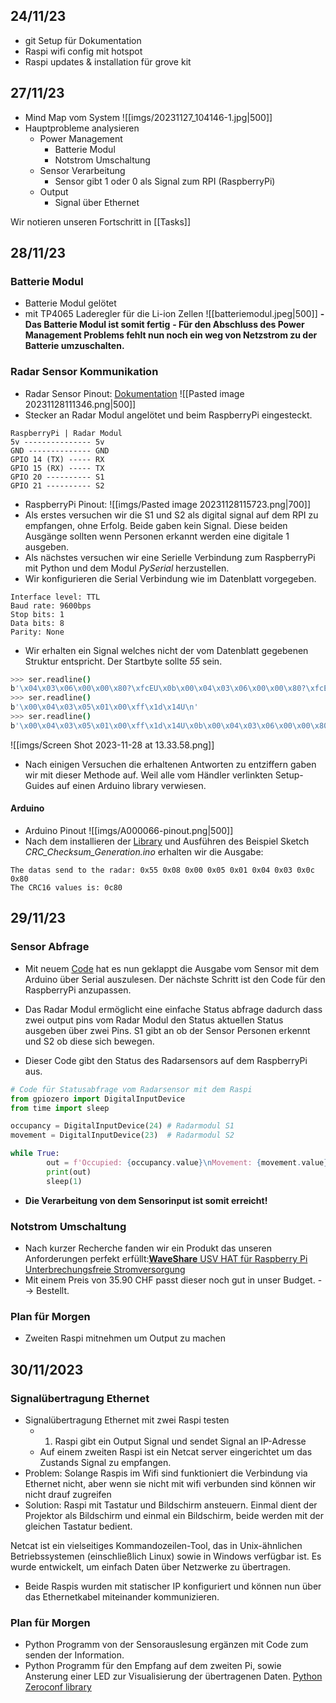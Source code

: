 ## 24/11/23
- git Setup für Dokumentation
- Raspi wifi config mit hotspot
- Raspi updates & installation für grove kit

## 27/11/23
- Mind Map vom System
  ![[imgs/20231127_104146-1.jpg|500]]
- Hauptprobleme analysieren
	- Power Management
		- Batterie Modul
		- Notstrom Umschaltung
	- Sensor Verarbeitung
		- Sensor gibt 1 oder 0 als Signal zum RPI (RaspberryPi)
	- Output
		- Signal über Ethernet

Wir notieren unseren Fortschritt in [[Tasks]]
## 28/11/23
### Batterie Modul
- Batterie Modul gelötet
- mit TP4065 Laderegler für die Li-ion Zellen
![[batteriemodul.jpeg|500]]
**- Das Batterie Modul ist somit fertig**
**- Für den Abschluss des Power Management Problems fehlt nun noch ein weg von Netzstrom zu der Batterie umzuschalten.**
### Radar Sensor Kommunikation
- Radar Sensor Pinout: [Dokumentation](https://github.com/limengdu/Seeed-Studio-MR24FDB1-Sensor)
![[Pasted image 20231128111346.png|500]]
- Stecker an Radar Modul angelötet und beim RaspberryPi eingesteckt.
```
RaspberryPi | Radar Modul
5v --------------- 5v
GND -------------- GND
GPIO 14 (TX) ----- RX
GPIO 15 (RX) ----- TX
GPIO 20 ---------- S1
GPIO 21 ---------- S2
```
- RaspberryPi Pinout:
![[imgs/Pasted image 20231128115723.png|700]]
- Als erstes versuchen wir die S1 und S2 als digital signal auf dem RPI zu empfangen, ohne Erfolg. Beide gaben kein Signal. Diese beiden Ausgänge sollten wenn Personen erkannt werden eine digitale 1 ausgeben.
- Als nächstes versuchen wir eine Serielle Verbindung zum RaspberryPi mit Python und dem Modul *PySerial* herzustellen.
- Wir konfigurieren die Serial Verbindung wie im Datenblatt vorgegeben.
```
Interface level: TTL 
Baud rate: 9600bps
Stop bits: 1
Data bits: 8
Parity: None
```
- Wir erhalten ein Signal welches nicht der vom Datenblatt gegebenen Struktur entspricht. Der Startbyte sollte *55* sein. 
```bash
>>> ser.readline()
b'\x04\x03\x06\x00\x00\x80?\xfcEU\x0b\x00\x04\x03\x06\x00\x00\x80?\xfcEU\n'
>>> ser.readline()
b'\x00\x04\x03\x05\x01\x00\xff\x1d\x14U\n'
>>> ser.readline()
b'\x00\x04\x03\x05\x01\x00\xff\x1d\x14U\x0b\x00\x04\x03\x06\x00\x00\x80?\xfcEU\n'
```
![[imgs/Screen Shot 2023-11-28 at 13.33.58.png]]
- Nach einigen Versuchen die erhaltenen Antworten zu entziffern gaben wir mit dieser Methode auf. Weil alle vom Händler verlinkten Setup-Guides auf einen Arduino library verwiesen.

#### Arduino
- Arduino Pinout
![[imgs/A000066-pinout.png|500]]
- Nach dem installieren der [Library](https://github.com/limengdu/Seeed-Studio-MR24FDB1-Sensor) und Ausführen des Beispiel Sketch *CRC_Checksum_Generation.ino* erhalten wir die Ausgabe:
```
The datas send to the radar: 0x55 0x08 0x00 0x05 0x01 0x04 0x03 0x0c 0x80 
The CRC16 values is: 0c80
```


## 29/11/23
### Sensor Abfrage
- Mit neuem [Code](https://github.com/Seeed-Studio/Seeed_Arduino_24GHz_Radar_Sensor) hat es nun geklappt die Ausgabe vom Sensor mit dem Arduino über Serial auszulesen. Der nächste Schritt ist den Code für den RaspberryPi anzupassen.
- Das Radar Modul ermöglicht eine einfache Status abfrage dadurch dass zwei output pins vom Radar Modul den Status aktuellen Status ausgeben über zwei Pins. S1 gibt an ob der Sensor Personen erkennt und S2 ob diese sich bewegen. 

- Dieser Code gibt den Status des Radarsensors auf dem RaspberryPi aus.
```python
# Code für Statusabfrage vom Radarsensor mit dem Raspi
from gpiozero import DigitalInputDevice
from time import sleep

occupancy = DigitalInputDevice(24) # Radarmodul S1
movement = DigitalInputDevice(23)  # Radarmodul S2

while True:
        out = f'Occupied: {occupancy.value}\nMovement: {movement.value}'
        print(out)
        sleep(1)
```

- **Die Verarbeitung von dem Sensorinput ist somit erreicht!**

### Notstrom Umschaltung
- Nach kurzer Recherche fanden wir ein Produkt das unseren Anforderungen perfekt erfüllt:[**WaveShare** USV HAT für Raspberry Pi Unterbrechungsfreie Stromversorgung](https://www.digitec.ch/de/s1/product/waveshare-usv-hat-fuer-raspberry-pi-unterbrechungsfreie-stromversorgung-entwicklungsboard-kit-25007122?supplier=8244233)
- Mit einem Preis von 35.90 CHF passt dieser noch gut in unser Budget. --> Bestellt.

### Plan für Morgen
- Zweiten Raspi mitnehmen um Output zu machen

## 30/11/2023
### Signalübertragung Ethernet
- Signalübertragung Ethernet mit zwei Raspi testen
	- 1. Raspi gibt ein Output Signal und sendet Signal an IP-Adresse
	- Auf einem zweiten Raspi ist ein Netcat server eingerichtet um das Zustands Signal zu empfangen.
- Problem: Solange Raspis im Wifi sind funktioniert die Verbindung via Ethernet nicht, aber wenn sie nicht mit wifi verbunden sind können wir nicht drauf zugreifen
- Solution: Raspi mit Tastatur und Bildschirm ansteuern. Einmal dient der Projektor als Bildschirm und einmal ein Bildschirm, beide werden mit der gleichen Tastatur bedient.

Netcat ist ein vielseitiges Kommandozeilen-Tool, das in Unix-ähnlichen Betriebssystemen (einschließlich Linux) sowie in Windows verfügbar ist. Es wurde entwickelt, um einfach Daten über Netzwerke zu übertragen.

- Beide Raspis wurden mit statischer IP konfiguriert und können nun über das Ethernetkabel miteinander kommunizieren.

### Plan für Morgen
- Python Programm von der Sensorauslesung ergänzen mit Code zum senden der Information.
- Python Programm für den Empfang auf dem zweiten Pi, sowie Ansterung einer LED zur Visualisierung der übertragenen Daten. [Python Zeroconf library](https://python-zeroconf.readthedocs.io/en/latest/api.html)